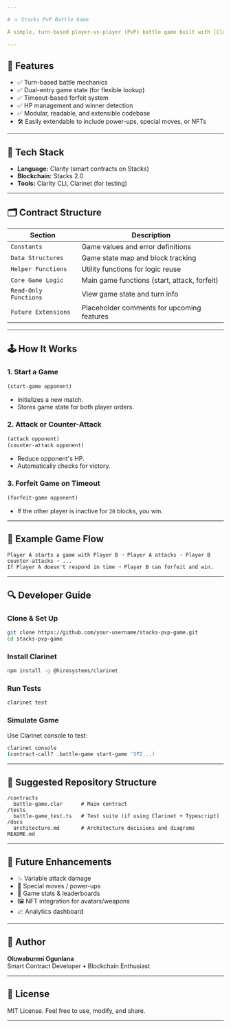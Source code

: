 ```yaml
---

# ⚔️ Stacks PvP Battle Game

A simple, turn-based player-vs-player (PvP) battle game built with [Clarity](https://docs.stacks.co/docs/clarity-language) on the [Stacks blockchain](https://stacks.co). This smart contract allows two players to challenge each other, take alternating turns to attack, and win either by reducing their opponent's health or claiming victory via timeout.

---
```


## 🚀 Features

- ✅ Turn-based battle mechanics
- ✅ Dual-entry game state (for flexible lookup)
- ✅ Timeout-based forfeit system
- ✅ HP management and winner detection
- ✅ Modular, readable, and extensible codebase
- 🛠️ Easily extendable to include power-ups, special moves, or NFTs

---

## 🧱 Tech Stack

- **Language:** Clarity (smart contracts on Stacks)
- **Blockchain:** Stacks 2.0
- **Tools:** Clarity CLI, Clarinet (for testing)

---

## 🗂️ Contract Structure

| Section | Description |
|--------|-------------|
| `Constants` | Game values and error definitions |
| `Data Structures` | Game state map and block tracking |
| `Helper Functions` | Utility functions for logic reuse |
| `Core Game Logic` | Main game functions (start, attack, forfeit) |
| `Read-Only Functions` | View game state and turn info |
| `Future Extensions` | Placeholder comments for upcoming features |

---

## 🕹️ How It Works

### 1. Start a Game

```clojure
(start-game opponent)
```
- Initializes a new match.
- Stores game state for both player orders.

### 2. Attack or Counter-Attack

```clojure
(attack opponent)
(counter-attack opponent)
```
- Reduce opponent's HP.
- Automatically checks for victory.

### 3. Forfeit Game on Timeout

```clojure
(forfeit-game opponent)
```
- If the other player is inactive for `20` blocks, you win.

---

## 📖 Example Game Flow

```text
Player A starts a game with Player B ➝ Player A attacks ➝ Player B counter-attacks ➝ ...
If Player A doesn't respond in time ➝ Player B can forfeit and win.
```

---

## 🔍 Developer Guide

### Clone & Set Up

```bash
git clone https://github.com/your-username/stacks-pvp-game.git
cd stacks-pvp-game
```

### Install Clarinet

```bash
npm install -g @hirosystems/clarinet
```

### Run Tests

```bash
clarinet test
```

### Simulate Game

Use Clarinet console to test:

```bash
clarinet console
(contract-call? .battle-game start-game 'SP2...)
```

---

## 📁 Suggested Repository Structure

```
/contracts
  battle-game.clar      # Main contract
/tests
  battle-game_test.ts   # Test suite (if using Clarinet + Typescript)
/docs
  architecture.md       # Architecture decisions and diagrams
README.md
```

---

## 🔮 Future Enhancements

- 💥 Variable attack damage
- 🧙 Special moves / power-ups
- 🧾 Game stats & leaderboards
- 🖼️ NFT integration for avatars/weapons
- 📈 Analytics dashboard

---

## 👤 Author

**Oluwabunmi Ogunlana**  
Smart Contract Developer • Blockchain Enthusiast

---

## 📄 License

MIT License. Feel free to use, modify, and share.

---